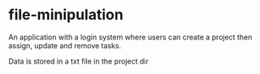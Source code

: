# file-minipulation
An application with a login system where users can create a project then assign, update and remove tasks.

Data is stored in a txt file in the project dir
